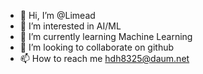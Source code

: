 - 👋 Hi, I’m @Limead
- 👀 I’m interested in AI/ML
- 🌱 I’m currently learning Machine Learning
- 💞️ I’m looking to collaborate on github
- 📫 How to reach me hdh8325@daum.net

<!---
Limead/Limead is a ✨ special ✨ repository because its `README.md` (this file) appears on your GitHub profile.
You can click the Preview link to take a look at your changes.
--->
